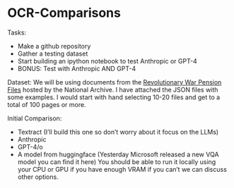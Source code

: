 # OCR-Comparisons

Tasks:

 * Make a github repository
 * Gather a testing dataset
 * Start building an ipython notebook to test Anthropic or GPT-4
 * BONUS: Test with Anthropic AND GPT-4
 

Dataset: We will be using documents from the [Revolutionary War Pension Files](https://www.archives.gov/citizen-archivist/missions/revolutionary-war-pension-files) hosted by the National Archive.  I have attached the JSON files with some examples. I would start with hand selecting 10-20 files and get to a total of 100 pages or more. 

 
Initial Comparison:

 * Textract (I’ll build this one so don’t worry about it focus on the LLMs)
 * Anthropic
 * GPT-4/o
 * A model from huggingface (Yesterday Microsoft released a new VQA model you can find it here) You should be able to run it locally using your CPU or GPU if you have enough VRAM if you can’t we can discuss other options.
